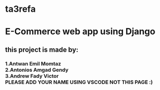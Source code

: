 # ta3refa
<h1>E-Commerce web app using Django 
<h2> this project is made by: </br> <h3>
1.Antwan Emil Momtaz     </br>
2.Antonios Amgad Gendy     </br>
3.Andrew Fady Victor </br>
PLEASE ADD YOUR NAME USING VSCODE NOT THIS PAGE :)
